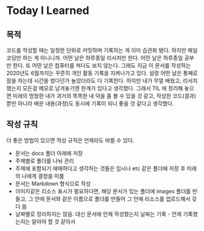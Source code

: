 # Today I Learned

## 목적

코드를 작성할 때는 일정한 단위로 커밋하며 기록하는 게 이미 습관화 됐다. 하지만 매일 코딩만 하는 게 아니니까. 어떤 날은 하루종일 리서치만 한다. 어떤 날은 하루종일 공부만 한다. 또 어떤 날은 컴퓨터를 쳐다도 보지 않는다. 그래도 지금 이 문서를 작성하는 2020년도 6월까지는 꾸준히 개인 활동 기록을 지켜나가고 있다. 설령 어떤 날은 통째로 잠을 자는데 시간을 썼다던가 놀았더라도 다 기록한다. 하지만 내가 무얼 배웠고, 리서치했는지 모든걸 메모로 남겨놓기엔 한계가 있다고 생각했다. 그래서 TIL 에 정리해 놓으면 미래의 멍청한 내가 과거의 똑똑한 내 덕을 좀 볼 수 있을 것 같고, 작성한 코드(결과) 뿐만 아니라 배운 내용(과정)도 동시에 기록이 되니 좋을 것 같다고 생각했다.

## 작성 규칙

더 좋은 방법이 있으면 작성 규칙은 언제라도 바뀔 수 있다.

- 문서는 docs 폴더 아래에 저장
- 주제별로 폴더를 나눠 관리
- 주제에 포함되기 애매하다고 생각하는 것들은 임시나 etc 같은 폴더에 저장 후 미래의 나에게 결정을 미룸
- 문서는 Markdown 형식으로 작성
- 이미지같은 리소스 표시가 필요하다면, 해당 문서가 있는 폴더에 images 폴더를 만들고, 그 안에 문서와 같은 이름으로 폴더를 만들어 그 안에 리소스를 업로드해서 갖다 씀
- 날짜별로 정리하지는 않음. 대신 문서에 언제 작성했는지 날짜는 기록 - 언제 기록했는지는 알아야 할 것 같아서
